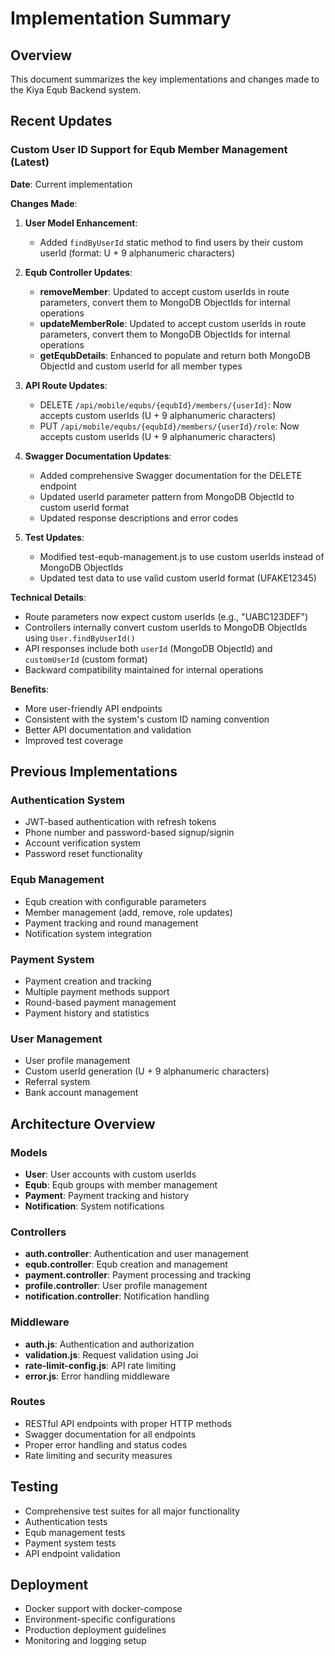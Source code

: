 # Implementation Summary

## Overview
This document summarizes the key implementations and changes made to the Kiya Equb Backend system.

## Recent Updates

### Custom User ID Support for Equb Member Management (Latest)

**Date**: Current implementation

**Changes Made**:

1. **User Model Enhancement**:
   - Added `findByUserId` static method to find users by their custom userId (format: U + 9 alphanumeric characters)

2. **Equb Controller Updates**:
   - **removeMember**: Updated to accept custom userIds in route parameters, convert them to MongoDB ObjectIds for internal operations
   - **updateMemberRole**: Updated to accept custom userIds in route parameters, convert them to MongoDB ObjectIds for internal operations
   - **getEqubDetails**: Enhanced to populate and return both MongoDB ObjectId and custom userId for all member types

3. **API Route Updates**:
   - DELETE `/api/mobile/equbs/{equbId}/members/{userId}`: Now accepts custom userIds (U + 9 alphanumeric characters)
   - PUT `/api/mobile/equbs/{equbId}/members/{userId}/role`: Now accepts custom userIds (U + 9 alphanumeric characters)

4. **Swagger Documentation Updates**:
   - Added comprehensive Swagger documentation for the DELETE endpoint
   - Updated userId parameter pattern from MongoDB ObjectId to custom userId format
   - Updated response descriptions and error codes

5. **Test Updates**:
   - Modified test-equb-management.js to use custom userIds instead of MongoDB ObjectIds
   - Updated test data to use valid custom userId format (UFAKE12345)

**Technical Details**:
- Route parameters now expect custom userIds (e.g., "UABC123DEF")
- Controllers internally convert custom userIds to MongoDB ObjectIds using `User.findByUserId()`
- API responses include both `userId` (MongoDB ObjectId) and `customUserId` (custom format)
- Backward compatibility maintained for internal operations

**Benefits**:
- More user-friendly API endpoints
- Consistent with the system's custom ID naming convention
- Better API documentation and validation
- Improved test coverage

## Previous Implementations

### Authentication System
- JWT-based authentication with refresh tokens
- Phone number and password-based signup/signin
- Account verification system
- Password reset functionality

### Equb Management
- Equb creation with configurable parameters
- Member management (add, remove, role updates)
- Payment tracking and round management
- Notification system integration

### Payment System
- Payment creation and tracking
- Multiple payment methods support
- Round-based payment management
- Payment history and statistics

### User Management
- User profile management
- Custom userId generation (U + 9 alphanumeric characters)
- Referral system
- Bank account management

## Architecture Overview

### Models
- **User**: User accounts with custom userIds
- **Equb**: Equb groups with member management
- **Payment**: Payment tracking and history
- **Notification**: System notifications

### Controllers
- **auth.controller**: Authentication and user management
- **equb.controller**: Equb creation and management
- **payment.controller**: Payment processing and tracking
- **profile.controller**: User profile management
- **notification.controller**: Notification handling

### Middleware
- **auth.js**: Authentication and authorization
- **validation.js**: Request validation using Joi
- **rate-limit-config.js**: API rate limiting
- **error.js**: Error handling middleware

### Routes
- RESTful API endpoints with proper HTTP methods
- Swagger documentation for all endpoints
- Proper error handling and status codes
- Rate limiting and security measures

## Testing
- Comprehensive test suites for all major functionality
- Authentication tests
- Equb management tests
- Payment system tests
- API endpoint validation

## Deployment
- Docker support with docker-compose
- Environment-specific configurations
- Production deployment guidelines
- Monitoring and logging setup
